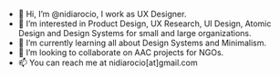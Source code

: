 - 👋 Hi, I’m @nidiarocio, I work as UX Designer.
- 👀 I’m interested in Product Design, UX Research, UI Design, Atomic Design and Design Systems for small and large organizations.
- 🌱 I’m currently learning all about Design Systems and Minimalism.
- 💞️ I’m looking to collaborate on AAC projects for NGOs.
- 📫 You can reach me at nidiarocio[at]gmail.com 
